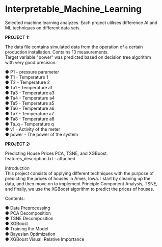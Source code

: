 # Interpretable_Machine_Learning
Selected machine learning analyzes. Each project utilises difference AI and ML techniques on different data sets.

**PROJECT 1:**

The data file contains simulated data from the operation of a certain production installation. Contains 13 measurements.<br> 
Target variable "power" was predicted based on decision tree algorithm with very good precision. <br> 

● P1 - pressure parameter <br> 
● T1 - Temperature 1 <br> 
● T2 - Temperature 2 <br> 
● Ta1 - Temperature a1 <br> 
● Ta3 - Temperature a3 <br> 
● Ta4 - Temperature a4 <br> 
● Ta5 - Temperature a5 <br> 
● Ta6 - Temperature a6 <br> 
● Ta7 - Temperature a7 <br> 
● Ta8 - Temperature a8 <br> 
● Ta_q - Temperature q <br> 
● v1 - Activity of the meter <br> 
● power - The power of the system <br> 

**PROJECT 2:**

Predicting House Prices PCA, TSNE, and XGBoost. <br> 
features_description.txt - attached

Introduction  <br> 
This project consists of applying different techniques with the purpose of predicting the prices of houses in Ames, Iowa. I start by cleaning up the data, and then move on to implement Principle Component Analysis, TSNE, and finally, we use the XGBoost algorithm to predict the prices of houses.

Contents:

● Data Preprocessing <br> 
● PCA Decomposition <br> 
● TSNE Decomposition <br> 
● XGBoost <br> 
● Training the Model <br> 
● Bayesian Optimization <br> 
● XGBoost Visual: Relative Importance <br> 
